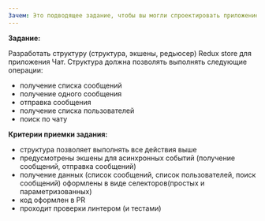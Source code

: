 ```yaml
---
Зачем: Это подводящее задание, чтобы вы могли спроектировать приложение-чат, над которым вы будете работать позже. Ваша задача - разобраться с тем, для чего нужен Redux и как организовывать работу с данными (в т.ч. из сторонних систем) в приложении на базе Redux.
---
```


**Задание:**

Разработать структуру (структура, экшены, редьюсер) Redux store для приложения Чат. Структура должна позволять выполнять следующие операции:

- получение списка сообщений
- получение одного сообщения
- отправка сообщения
- получение списка пользователей
- поиск по чату

**Критерии приемки задания:**

- структура позволяет выполнять все действия выше
- предусмотрены экшены для асинхронных событий (получение сообщений, отправка сообщений)
- получение данных (список сообщений, список пользователей, поиск сообщений) оформлены в виде селекторов(простых и параметризованных)
- код оформлен в PR
- проходит проверки линтером (и тестами)
